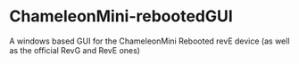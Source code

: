 # ChameleonMini-rebootedGUI

A windows based GUI for the ChameleonMini Rebooted revE device (as well as the official RevG and RevE ones)
